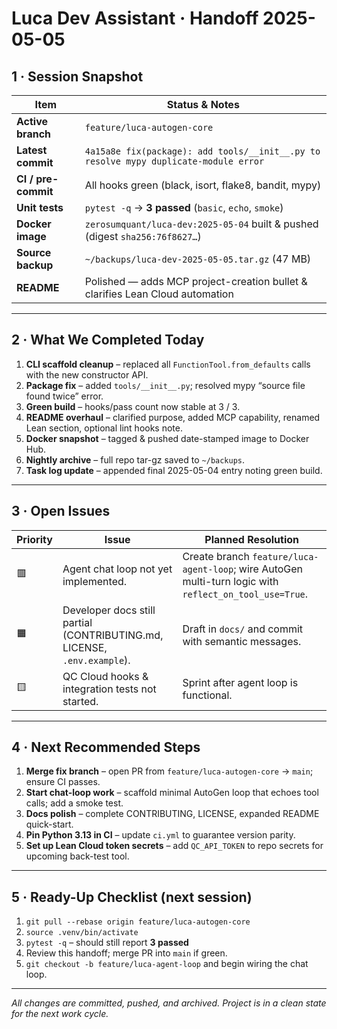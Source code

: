 # Luca Dev Assistant · Handoff 2025-05-05

## 1 · Session Snapshot
| Item | Status & Notes |
|------|----------------|
| **Active branch** | `feature/luca-autogen-core` |
| **Latest commit** | `4a15a8e fix(package): add tools/__init__.py to resolve mypy duplicate-module error` |
| **CI / pre-commit** | All hooks green (black, isort, flake8, bandit, mypy) |
| **Unit tests** | `pytest -q` → **3 passed** (`basic`, `echo`, `smoke`) |
| **Docker image** | `zerosumquant/luca-dev:2025-05-04` built & pushed (digest `sha256:76f8627…`) |
| **Source backup** | `~/backups/luca-dev-2025-05-05.tar.gz` (47 MB) |
| **README** | Polished — adds MCP project-creation bullet & clarifies Lean Cloud automation |

---

## 2 · What We Completed Today
1. **CLI scaffold cleanup** – replaced all `FunctionTool.from_defaults` calls with the new constructor API.  
2. **Package fix** – added `tools/__init__.py`; resolved mypy “source file found twice” error.  
3. **Green build** – hooks/pass count now stable at 3 / 3.  
4. **README overhaul** – clarified purpose, added MCP capability, renamed Lean section, optional lint hooks note.  
5. **Docker snapshot** – tagged & pushed date-stamped image to Docker Hub.  
6. **Nightly archive** – full repo tar-gz saved to `~/backups`.  
7. **Task log update** – appended final 2025-05-04 entry noting green build.

---

## 3 · Open Issues
| Priority | Issue | Planned Resolution |
|----------|-------|--------------------|
| 🟥 | Agent chat loop not yet implemented. | Create branch `feature/luca-agent-loop`; wire AutoGen multi-turn logic with `reflect_on_tool_use=True`. |
| 🟧 | Developer docs still partial (CONTRIBUTING.md, LICENSE, `.env.example`). | Draft in `docs/` and commit with semantic messages. |
| 🟨 | QC Cloud hooks & integration tests not started. | Sprint after agent loop is functional. |

---

## 4 · Next Recommended Steps
1. **Merge fix branch** – open PR from `feature/luca-autogen-core` → `main`; ensure CI passes.  
2. **Start chat-loop work** – scaffold minimal AutoGen loop that echoes tool calls; add a smoke test.  
3. **Docs polish** – complete CONTRIBUTING, LICENSE, expanded README quick-start.  
4. **Pin Python 3.13 in CI** – update `ci.yml` to guarantee version parity.  
5. **Set up Lean Cloud token secrets** – add `QC_API_TOKEN` to repo secrets for upcoming back-test tool.

---

## 5 · Ready-Up Checklist (next session)
1. `git pull --rebase origin feature/luca-autogen-core`  
2. `source .venv/bin/activate`  
3. `pytest -q` – should still report **3 passed**  
4. Review this handoff; merge PR into `main` if green.  
5. `git checkout -b feature/luca-agent-loop` and begin wiring the chat loop.

---

_All changes are committed, pushed, and archived. Project is in a clean state for the next work cycle._
